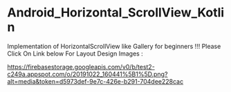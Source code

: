# Android_Horizontal_ScrollView_Kotlin
Implementation of HorizontalScrollView like Gallery for beginners !!!
Please Click On Link below For Layout Design Images :

https://firebasestorage.googleapis.com/v0/b/test2-c249a.appspot.com/o/20191022_160441%5B1%5D.png?alt=media&token=d5973def-9e7c-426e-b291-704dee228cac

